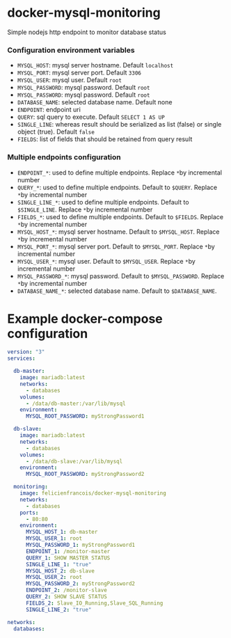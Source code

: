 # docker-mysql-monitoring
Simple nodejs http endpoint to monitor database status

### Configuration environment variables

- `MYSQL_HOST`: mysql server hostname. Default `localhost`
- `MYSQL_PORT`: mysql server port. Default `3306`
- `MYSQL_USER`: mysql user. Default `root`
- `MYSQL_PASSWORD`: mysql password. Default `root`
- `MYSQL_PASSWORD`: mysql password. Default `root`
- `DATABASE_NAME`: selected database name. Default none
- `ENDPOINT`: endpoint uri
- `QUERY`: sql query to execute. Default `SELECT 1 AS UP`
- `SINGLE_LINE`: whereas result should be serialized as list (false) or single object (true). Default `false`
- `FIELDS`: list of fields that should be retained from query result

### Multiple endpoints configuration
- `ENDPOINT_*`: used to define multiple endpoints. Replace `*`by incremental number
- `QUERY_*`:  used to define multiple endpoints. Default to `$QUERY`. Replace `*`by incremental number
- `SINGLE_LINE_*`:  used to define multiple endpoints. Default to `$SINGLE_LINE`. Replace `*`by incremental number
- `FIELDS_*`:  used to define multiple endpoints. Default to `$FIELDS`. Replace `*`by incremental number
- `MYSQL_HOST_*`: mysql server hostname. Default to `$MYSQL_HOST`. Replace `*`by incremental number
- `MYSQL_PORT_*`: mysql server port. Default to `$MYSQL_PORT`. Replace `*`by incremental number
- `MYSQL_USER_*`: mysql user. Default to `$MYSQL_USER`. Replace `*`by incremental number
- `MYSQL_PASSWORD_*`: mysql password. Default to `$MYSQL_PASSWORD`. Replace `*`by incremental number
- `DATABASE_NAME_*`: selected database name. Default to `$DATABASE_NAME`.

# Example docker-compose configuration

```yml
version: "3"
services:

  db-master:
    image: mariadb:latest
    networks:
      - databases
    volumes:
      - /data/db-master:/var/lib/mysql
    environment:
      MYSQL_ROOT_PASSWORD: myStrongPassword1

  db-slave:
    image: mariadb:latest
    networks:
      - databases
    volumes:
      - /data/db-slave:/var/lib/mysql
    environment:
      MYSQL_ROOT_PASSWORD: myStrongPassword2

  monitoring:
    image: felicienfrancois/docker-mysql-monitoring
    networks:
      - databases
    ports:
      - 80:80
    environment:
      MYSQL_HOST_1: db-master
      MYSQL_USER_1: root
      MYSQL_PASSWORD_1: myStrongPassword1
      ENDPOINT_1: /monitor-master
      QUERY_1: SHOW MASTER STATUS
      SINGLE_LINE_1: "true"
      MYSQL_HOST_2: db-slave
      MYSQL_USER_2: root
      MYSQL_PASSWORD_2: myStrongPassword2
      ENDPOINT_2: /monitor-slave
      QUERY_2: SHOW SLAVE STATUS
      FIELDS_2: Slave_IO_Running,Slave_SQL_Running
      SINGLE_LINE_2: "true"

networks:
  databases:
```